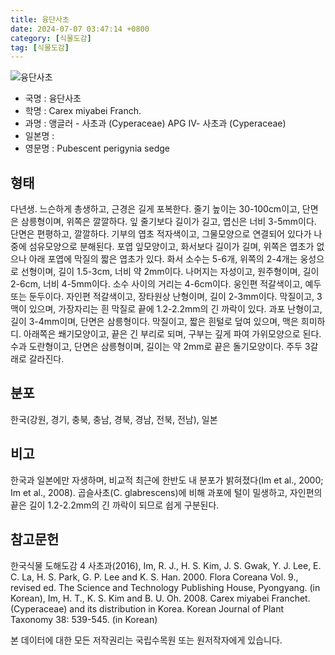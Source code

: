 ```yaml
---
title: 융단사초
date: 2024-07-07 03:47:14 +0800
category: [식물도감]
tag: [식물도감]
---
```




![융단사초](/fileUpload/plants/basic/illustration/9860_illustration_th2.jpg)
- 국명 : 융단사초
- 학명 : Carex miyabei Franch.
- 과명 : 앵글러 - 사초과 (Cyperaceae) APG Ⅳ- 사초과 (Cyperaceae)
- 일본명 : 
- 영문명 : Pubescent perigynia sedge


## 형태
다년생. 느슨하게 총생하고, 근경은 길게 포복한다. 줄기 높이는 30-100cm이고, 단면은 삼릉형이며, 위쪽은 깔깔하다. 잎 줄기보다 길이가 길고, 엽신은 너비 3-5mm이다. 단면은 편평하고, 깔깔하다. 기부의 엽초 적자색이고, 그물모양으로 연결되어 있다가 나중에 섬유모양으로 분해된다. 포엽 잎모양이고, 화서보다 길이가 길며, 위쪽은 엽초가 없으나 아래 포엽에 막질의 짧은 엽초가 있다. 화서 소수는 5-6개, 위쪽의 2-4개는 웅성으로 선형이며, 길이 1.5-3cm, 너비 약 2mm이다. 나머지는 자성이고, 원주형이며, 길이 2-6cm, 너비 4-5mm이다. 소수 사이의 거리는 4-6cm이다. 웅인편 적갈색이고, 예두 또는 둔두이다. 자인편 적갈색이고, 장타원상 난형이며, 길이 2-3mm이다. 막질이고, 3맥이 있으며, 가장자리는 흰 막질로 끝에 1.2-2.2mm의 긴 까락이 있다. 과포 난형이고, 길이 3-4mm이며, 단면은 삼릉형이다. 막질이고, 짧은 흰털로 덮여 있으며, 맥은 희미하디. 아래쪽은 쐐기모양이고, 끝은 긴 부리로 되며, 구부는 깊게 파여 가위모양으로 된다. 수과 도란형이고, 단면은 삼릉형이며, 길이는 약 2mm로 끝은 돌기모양이다. 주두 3갈래로 갈라진다.
## 분포
한국(강원, 경기, 충북, 충남, 경북, 경남, 전북, 전남), 일본
## 비고
한국과 일본에만 자생하며, 비교적 최근에 한반도 내 분포가 밝혀졌다(Im et al., 2000; Im et al., 2008). 곱슬사초(C. glabrescens)에 비해 과포에 털이 밀생하고, 자인편의 끝은 길이 1.2-2.2mm의 긴 까락이 되므로 쉽게 구분된다.
## 참고문헌
한국식물 도해도감 4 사초과(2016), Im, R. J., H. S. Kim, J. S. Gwak, Y. J. Lee, E. C. La, H. S. Park, G. P. Lee and K. S. Han. 2000. Flora Coreana Vol. 9., revised ed. The Science and Technology Publishing House, Pyongyang. (in Korean), Im, H. T., K. S. Kim and B. U. Oh. 2008. Carex miyabei Franchet. (Cyperaceae) and its distribution in Korea. Korean Journal of Plant Taxonomy 38: 539-545. (in Korean)






본 데이터에 대한 모든 저작권리는 국립수목원 또는 원저작자에게 있습니다.
